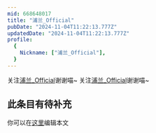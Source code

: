 ```yaml
---
mid: 668648017
title: "浦兰_Official"
pubDate: "2024-11-04T11:22:13.777Z"
updatedDate: "2024-11-04T11:22:13.777Z"
profile:
  {
    Nickname: ["浦兰_Official"],
  }
---
```


关注[浦兰_Official](https://space.bilibili.com/668648017)谢谢喵~ 关注[浦兰_Official](https://space.bilibili.com/668648017)谢谢喵~

## 此条目有待补充
你可以在[这里](https://github.com/Yuhanawa/VTuber.ICU-Content/edit/master/v/浦兰_Official/index.md)编辑本文
